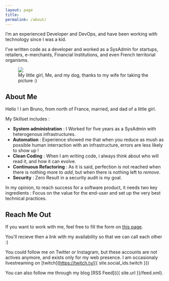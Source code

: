 ```yaml
---
layout: page
title:
permalink: /about/
---
```


I’m an experienced Developer and DevOps, and have been working with technology since I was a kid.

I’ve written code as a developer and worked as a SysAdmin for startups, retailers, e-merchants, Financial Institutions, and even French territorial organisms.

<figure>
    <img class="img-responsive w-100 rounded shadow mb-2" src="{{ site.url }}/images/pages/about/cover.jpg">
    <figcaption class="figure-caption text-center">My little girl, Me, and my dog, thanks to my wife for taking the picture :)</figcaption>
</figure>

<h2 class="pb-2 border-bottom">About Me</h2>

Hello ! I am Bruno, from north of France, married, and dad of a little girl.

My Skillset includes :

- **System administration** : I Worked for five years as a SysAdmin with heterogenous infrastructures.
- **Automation** : Experience showed me that when you reduce as mush as possible human interraction with an infrastructure, errors are less likely to show up !
- **Clean Coding** : When I am writing code, i always think about who will read it, and how it can evolve.
- **Continuous Refactoring** : As it is said, perfection is not reached when there is nothing more to _add_, but when there is nothing left to _remove_.
- **Security** : Zero Result in a security audit is my goal.

In my opinion, to reach success for a software product, it needs two key ingredients : Focus on the value for the end-user and set up the very best technical practices.

<h2 class="pb-2 border-bottom">Reach Me Out</h2>

If you want to work with me, feel free to fill the form on <a href="{{ site.url }}/onboard/">this page</a>.

You'll recieve then a link with my availability so that we can call each other :)

You could follow me on Twitter or Instagram, but these accounts are not actives anymore, and exists only for my web presence. I am occasionaly livestreaming on [twitch](https://twitch.tv/{{ site.social_ids.twitch }})

You can also follow me through my blog [RSS Feed]({{ site.url }}/feed.xml).

